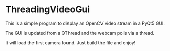 # ThreadingVideoGui
This is a simple program to display an OpenCV video stream in a PyQt5 GUI. 

The GUI is updated from a QThread and the webcam polls via a thread.

It will load the first camera found. Just build the file and enjoy!
